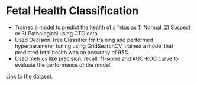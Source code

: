 
# Fetal Health Classification

* Trained a model to predict the health of a fetus as 1) Normal, 2) Suspect or 3) Pathological using CTG data.
* Used Decision Tree Classifier for training and performed hyperparameter tuning using GridSearchCV, trained a model that predicted fetal health with an accuracy of 95%.
* Used metrics like precision, recall, f1-score and AUC-ROC curve to evaluate the performance of the model.

[Link](https://drive.google.com/drive/folders/1tPiYX0JRBjcsCGWkOEqfqULg3YwT4SJn?usp=sharing) to the dataset.


